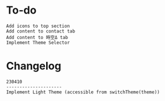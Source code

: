# To-do

    Add icons to top section
    Add content to contact tab
    Add content to 時空Δ tab
    Implement Theme Selector

# Changelog

    230410
    ---------------------
    Implement Light Theme (accessible from switchTheme(theme))